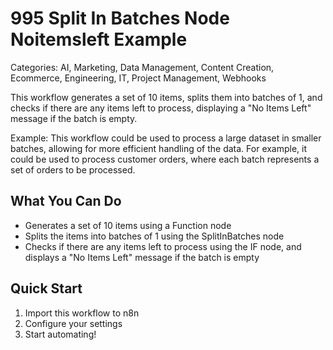 # 995 Split In Batches Node Noitemsleft Example

Categories: AI, Marketing, Data Management, Content Creation, Ecommerce, Engineering, IT, Project Management, Webhooks

This workflow generates a set of 10 items, splits them into batches of 1, and checks if there are any items left to process, displaying a "No Items Left" message if the batch is empty.

Example: This workflow could be used to process a large dataset in smaller batches, allowing for more efficient handling of the data. For example, it could be used to process customer orders, where each batch represents a set of orders to be processed.

## What You Can Do
- Generates a set of 10 items using a Function node
- Splits the items into batches of 1 using the SplitInBatches node
- Checks if there are any items left to process using the IF node, and displays a "No Items Left" message if the batch is empty

## Quick Start
1. Import this workflow to n8n
2. Configure your settings
3. Start automating!


